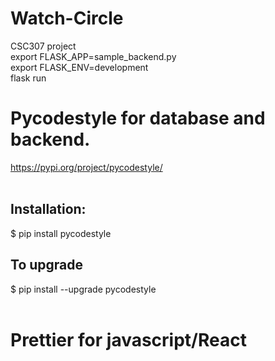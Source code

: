 # Watch-Circle <br />
CSC307 project <br />
export FLASK_APP=sample_backend.py <br />
export FLASK_ENV=development <br />
flask run <br />

# Pycodestyle for database and backend. 
https://pypi.org/project/pycodestyle/<br /> <br />
## Installation: <br />
$ pip install pycodestyle <br /> 
## To upgrade
$ pip install --upgrade pycodestyle
<br/><br />

# Prettier for javascript/React <br />
